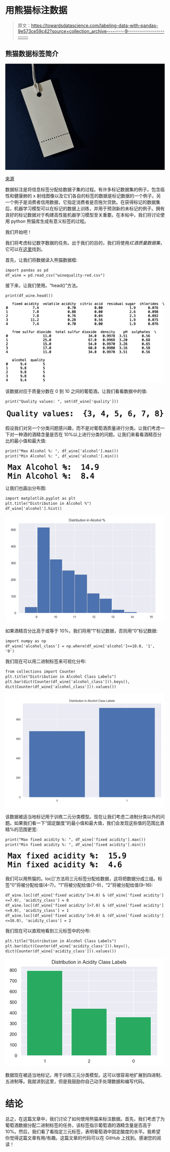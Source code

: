 # 用熊猫标注数据

> 原文：<https://towardsdatascience.com/labeling-data-with-pandas-9e573ce59c42?source=collection_archive---------9----------------------->

## 熊猫数据标签简介

![](img/9afa6af61ec9270a57285953e0836200.png)

[来源](https://www.pexels.com/photo/white-product-label-1111319/)

数据标注是将信息标签分配给数据子集的过程。有许多标记数据集的例子。包含癌性和健康肺的 x 射线图像以及它们各自的标签的数据是标记数据的一个例子。另一个例子是消费者信用数据，它指定消费者是否拖欠贷款。在获得标记的数据集后，机器学习模型可以在标记的数据上训练，并用于预测新的未标记的例子。拥有良好的标记数据对于构建高性能机器学习模型至关重要。在本帖中，我们将讨论使用 python 熊猫库生成有意义标签的过程。

我们开始吧！

我们将考虑标记数字数据的任务。出于我们的目的，我们将使用*红酒质量数据集*，它可以在[这里](https://www.kaggle.com/uciml/red-wine-quality-cortez-et-al-2009)找到。

首先，让我们将数据读入熊猫数据框:

```
import pandas as pd
df_wine = pd.read_csv("winequality-red.csv")
```

接下来，让我们使用。“head()”方法。

```
print(df_wine.head())
```

![](img/e64eb41185b6b0884e16fde10159f4de.png)

该数据对应于质量分数在 0 到 10 之间的葡萄酒。让我们看看数据中的值:

```
print("Quality values: ", set(df_wine['quality']))
```

![](img/16d16365c94de407a23684465c3ac641.png)

假设我们对另一个分类问题感兴趣，而不是对葡萄酒质量进行分类。让我们考虑一下对一种酒的酒精含量是否在 10%以上进行分类的问题。让我们来看看酒精百分比的最小值和最大值:

```
print("Max Alcohol %: ", df_wine['alcohol'].max())
print("Min Alcohol %: ", df_wine['alcohol'].min())
```

![](img/be40be4d6c9f108d07fbb5b888dac00d.png)

让我们也画出分布图:

```
import matplotlib.pyplot as plt
plt.title("Distribution in Alcohol %")
df_wine['alcohol'].hist()
```

![](img/dfb4cbd4dc19a1b857992ec75fb1fb93.png)

如果酒精百分比高于或等于 10%，我们将用“1”标记数据，否则用“0”标记数据:

```
import numpy as np
df_wine['alcohol_class'] = np.where(df_wine['alcohol']>=10.0, '1', '0')
```

我们现在可以用二进制标签来可视化分布:

```
from collections import Counter
plt.title("Distribution in Alcohol Class Labels")
plt.bar(dict(Counter(df_wine['alcohol_class'])).keys(), dict(Counter(df_wine['alcohol_class'])).values())
```

![](img/3b59952e9764c56db41e66ba04c3a751.png)

该数据被适当地标记用于训练二元分类模型。现在让我们考虑二进制分类以外的问题。如果我们看一下“固定酸度”的最小值和最大值，我们会发现这些值的范围比酒精%的范围更宽:

```
print("Max fixed acidity %: ", df_wine['fixed acidity'].max())
print("Min fixed acidity %: ", df_wine['fixed acidity'].min())
```

![](img/b86396491bbfd12b928328b248ff54a0.png)

我们可以用熊猫的。loc[]'方法将三元标签分配给数据，这将把数据分成三组。标签“0”将被分配给值(4–7)，“1”将被分配给值(7–9)，“2”将被分配给值(9–16):

```
df_wine.loc[(df_wine['fixed acidity']>4.0) & (df_wine['fixed acidity']<=7.0), 'acidity_class'] = 0
df_wine.loc[(df_wine['fixed acidity']>7.0) & (df_wine['fixed acidity']<=9.0), 'acidity_class'] = 1
df_wine.loc[(df_wine['fixed acidity']>9.0) & (df_wine['fixed acidity']<=16.0), 'acidity_class'] = 2
```

我们现在可以直观地看到三元标签中的分布:

```
plt.title("Distribution in Alcohol Class Labels")
plt.bar(dict(Counter(df_wine['acidity_class'])).keys(), dict(Counter(df_wine['acidity_class'])).values())
```

![](img/6aaf0f241eb073c2e8e4c15b05eaf254.png)

数据现在被适当地标记，用于训练三元分类模型。这可以很容易地扩展到四进制、五进制等。我就讲到这里，但是我鼓励你自己动手处理数据和编写代码。

# 结论

总之，在这篇文章中，我们讨论了如何使用熊猫来标注数据。首先，我们考虑了为葡萄酒数据分配二进制标签的任务，该标签指示葡萄酒的酒精含量是否高于 10%。然后，我们看了看指定三元标签，表明葡萄酒中固定酸度的水平。我希望你觉得这篇文章有用/有趣。这篇文章的代码可以在 GitHub 上找到。感谢您的阅读！